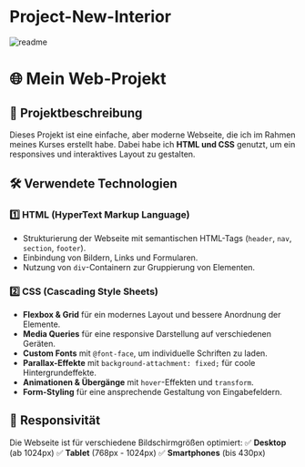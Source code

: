 # Project-New-Interior

![readme](https://github.com/user-attachments/assets/6f63f537-0f48-494a-ac39-5277c30f4c62)

# 🌐 Mein Web-Projekt

## 🚀 Projektbeschreibung
Dieses Projekt ist eine einfache, aber moderne Webseite, die ich im Rahmen meines Kurses erstellt habe. Dabei habe ich **HTML und CSS** genutzt, um ein responsives und interaktives Layout zu gestalten.

## 🛠️ Verwendete Technologien
### **1️⃣ HTML (HyperText Markup Language)**
- Strukturierung der Webseite mit semantischen HTML-Tags (`header`, `nav`, `section`, `footer`).
- Einbindung von Bildern, Links und Formularen.
- Nutzung von `div`-Containern zur Gruppierung von Elementen.

### **2️⃣ CSS (Cascading Style Sheets)**
- **Flexbox & Grid** für ein modernes Layout und bessere Anordnung der Elemente.
- **Media Queries** für eine responsive Darstellung auf verschiedenen Geräten.
- **Custom Fonts** mit `@font-face`, um individuelle Schriften zu laden.
- **Parallax-Effekte** mit `background-attachment: fixed;` für coole Hintergrundeffekte.
- **Animationen & Übergänge** mit `hover`-Effekten und `transform`.
- **Form-Styling** für eine ansprechende Gestaltung von Eingabefeldern.

## 📱 Responsivität  
Die Webseite ist für verschiedene Bildschirmgrößen optimiert:
✅ **Desktop** (ab 1024px)
✅ **Tablet** (768px - 1024px)
✅ **Smartphones** (bis 430px)